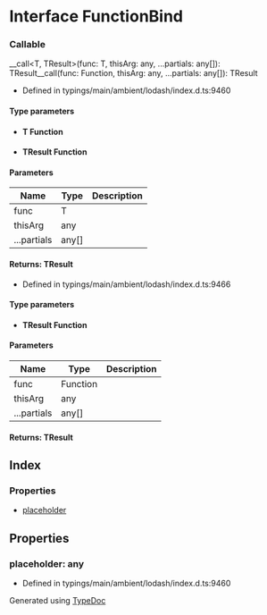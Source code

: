 # Interface FunctionBind


### Callable
__call<T, TResult>(func: T, thisArg: any, ...partials: any[]): TResult__call<TResult>(func: Function, thisArg: any, ...partials: any[]): TResult
  
* Defined in typings/main/ambient/lodash/index.d.ts:9460


#### Type parameters

* #### T Function
* #### TResult Function

#### Parameters

| Name | Type | Description |
| ---- | ---- | ---- |
| func | T|  |
| thisArg | any|  |
| ...partials | any[]|  |

#### Returns: TResult
  
* Defined in typings/main/ambient/lodash/index.d.ts:9466


#### Type parameters

* #### TResult Function

#### Parameters

| Name | Type | Description |
| ---- | ---- | ---- |
| func | Function|  |
| thisArg | any|  |
| ...partials | any[]|  |

#### Returns: TResult

## Index

### Properties
* [placeholder](_typings_main_ambient_lodash_index_d_._.functionbind.md#placeholder)

## Properties

### placeholder: any

* Defined in typings/main/ambient/lodash/index.d.ts:9460



Generated using [TypeDoc](http://typedoc.io)
